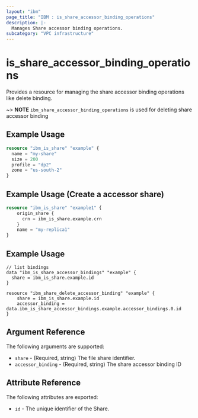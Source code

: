 ```yaml
---
layout: "ibm"
page_title: "IBM : is_share_accessor_binding_operations"
description: |-
  Manages Share accessor binding operations.
subcategory: "VPC infrastructure"
---
```


# is_share_accessor_binding_operations

Provides a resource for managing the share accessor binding operations like delete binding.

~> **NOTE**
`ibm_share_accessor_binding_operations` is used for deleting share accessor binding


## Example Usage

```terraform
resource "ibm_is_share" "example" {
  name = "my-share"
  size = 200
  profile = "dp2"
  zone = "us-south-2"
}
```
## Example Usage (Create a accessor share)

```terraform
resource "ibm_is_share" "example1" {
    origin_share {
      crn = ibm_is_share.example.crn
    }
    name = "my-replica1"
}
```

## Example Usage

```hcl
// list bindings
data "ibm_is_share_accessor_bindings" "example" {
  share = ibm_is_share.example.id
}

resource "ibm_share_delete_accessor_binding" "example" {
    share = ibm_is_share.example.id
    accessor_binding = data.ibm_is_share_accessor_bindings.example.accessor_bindings.0.id
}
```

## Argument Reference

The following arguments are supported:

- `share` - (Required, string) The file share identifier.
- `accessor_binding` - (Required, string) The share accessor binding ID

## Attribute Reference

The following attributes are exported:

- `id` - The unique identifier of the Share.
